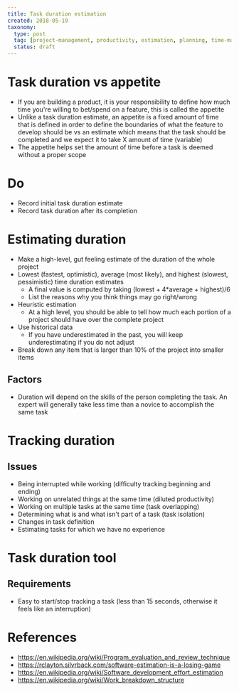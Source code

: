 ```yaml
---
title: Task duration estimation
created: 2018-05-19
taxonomy:
  type: post
  tag: [project-management, productivity, estimation, planning, time-management, processes]
  status: draft
---
```


# Task duration vs appetite
* If you are building a product, it is your responsibility to define how much time you're willing to bet/spend on a feature, this is called the appetite
* Unlike a task duration estimate, an appetite is a fixed amount of time that is defined in order to define the boundaries of what the feature to develop should be vs an estimate which means that the task should be completed and we expect it to take X amount of time (variable)
* The appetite helps set the amount of time before a task is deemed without a proper scope

# Do
* Record initial task duration estimate
* Record task duration after its completion

# Estimating duration
* Make a high-level, gut feeling estimate of the duration of the whole project
* Lowest (fastest, optimistic), average (most likely), and highest (slowest, pessimistic) time duration estimates
	* A final value is computed by taking (lowest + 4*average + highest)/6
	* List the reasons why you think things may go right/wrong
* Heuristic estimation
	* At a high level, you should be able to tell how much each portion of a project should have over the complete project
* Use historical data
	* If you have underestimated in the past, you will keep underestimating if you do not adjust
* Break down any item that is larger than 10% of the project into smaller items

## Factors
* Duration will depend on the skills of the person completing the task. An expert will generally take less time than a novice to accomplish the same task

# Tracking duration

## Issues
* Being interrupted while working (difficulty tracking beginning and ending)
* Working on unrelated things at the same time (diluted productivity)
* Working on multiple tasks at the same time (task overlapping)
* Determining what is and what isn't part of a task (task isolation)
* Changes in task definition
* Estimating tasks for which we have no experience

# Task duration tool
## Requirements
* Easy to start/stop tracking a task (less than 15 seconds, otherwise it feels like an interruption)

# References
* https://en.wikipedia.org/wiki/Program_evaluation_and_review_technique
* https://rclayton.silvrback.com/software-estimation-is-a-losing-game
* https://en.wikipedia.org/wiki/Software_development_effort_estimation
* https://en.wikipedia.org/wiki/Work_breakdown_structure
